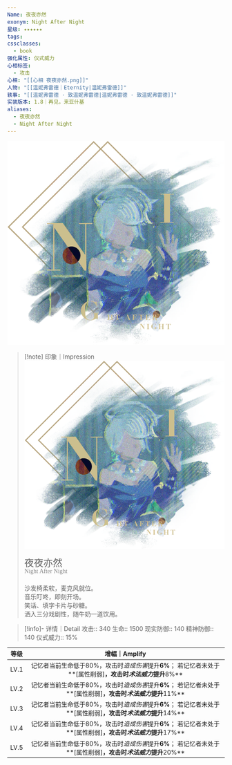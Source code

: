 ```yaml
---
Name: 夜夜亦然
exonym: Night After Night
星级: ✦✦✦✦✦✦
tags: 
cssclasses:
  - book
强化属性: 仪式威力
心相标签:
  - 攻击
心相: "[[心相 夜夜亦然.png]]"
人物: "[[温妮弗雷德｜Eternity|温妮弗雷德]]"
轶事: "[[温妮弗雷德 · 致温妮弗雷德|温妮弗雷德 · 致温妮弗雷德]]"
实装版本: 1.8｜再见，来亚什基
aliases:
  - 夜夜亦然
  - Night After Night
---
```

![cover](assets/夜夜亦然｜Night%20After%20Night.assets/心相%20夜夜亦然.png)

> [!note] 印象｜Impression
> ![心相 夜夜亦然|inlL|300](assets/夜夜亦然｜Night%20After%20Night.assets/心相%20夜夜亦然.png)
> <p style="font-family: '家族宋', sans-serif; font-size: 22px; line-height: 0.75; text-indent: 0;">夜夜亦然<br><span style="font-family: serif; font-size: 14px; color: #888888;">Night After Night</span></p>
> 
> 沙发椅柔软，麦克风就位。  
> 音乐叮咚，即刻开场。  
> 笑话、填字卡片与砂糖。  
> 洒入三分戏剧性，随牛奶一道饮用。

> [!info]- 详情｜Detail
> 攻击:: 340
> 生命:: 1500
> 现实防御:: 140
> 精神防御:: 140
> 仪式威力:: 15%

| 等级 |                        增幅｜Amplify                         |
| :--: | :----------------------------------------------------------: |
| LV.1 | 记忆者当前生命低于80%，攻击时*造成伤害*提升**6%**； 若记忆者未处于**[属性削弱]**，攻击时*术法威力*提升**8%** |
| LV.2 | 记忆者当前生命低于80%，攻击时*造成伤害*提升**6%**； 若记忆者未处于**[属性削弱]**，攻击时*术法威力*提升**11%** |
| LV.3 | 记忆者当前生命低于80%，攻击时*造成伤害*提升**6%**； 若记忆者未处于**[属性削弱]**，攻击时*术法威力*提升**14%** |
| LV.4 | 记忆者当前生命低于80%，攻击时*造成伤害*提升**6%**； 若记忆者未处于**[属性削弱]**，攻击时*术法威力*提升**17%** |
| LV.5 | 记忆者当前生命低于80%，攻击时*造成伤害*提升**6%**； 若记忆者未处于**[属性削弱]**，攻击时*术法威力*提升**20%** |
